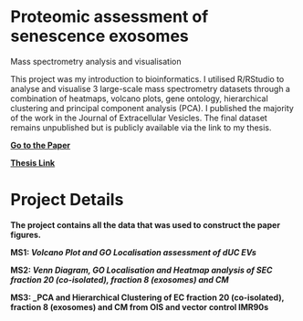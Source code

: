 # Proteomic assessment of senescence exosomes
 Mass spectrometry analysis and visualisation

This project was my introduction to bioinformatics. I utilised R/RStudio to analyse and visualise 3 large-scale mass spectrometry datasets through a combination of heatmaps, volcano plots, gene ontology, hierarchical clustering and principal component analysis (PCA). I published the majority of the work in the Journal of Extracellular Vesicles. The final dataset remains unpublished but is publicly available via the link to my thesis.  

<strong><a href="https://pubmed.ncbi.nlm.nih.gov/33659050/">Go to the Paper</a>

<strong><a href="https://qmro.qmul.ac.uk/xmlui/handle/123456789/71085?show=full">Thesis Link</a>

# Project Details 

The project contains all the data that was used to construct the paper figures.

MS1: _Volcano Plot and GO Localisation assessment of dUC EVs_

MS2: _Venn Diagram, GO Localisation and Heatmap analysis of SEC fraction 20 (co-isolated), fraction 8 (exosomes) and CM_

MS3: _PCA and Hierarchical Clustering of EC fraction 20 (co-isolated), fraction 8 (exosomes) and CM from OIS and vector control IMR90s
 
